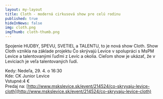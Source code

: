 ```yaml
---
layout: my-layout
title: Cloth - moderná cirkusová show pre celú rodinu
published: true
hideInNews: false
img: cloth.png
imgThumb: cloth-thumb.png
---
```


Spojenie HUDBY, SPEVU, SVETIEL a TALENTU, to je nová show Cloth. Show Cloth vznikla na základe projektu Čo skrývajú Levice v spolupráci s MsPM Levice a talentovanými ľuďmi z Levíc a okolia. Cieľom show je ukázať, že v Leviciach je veľa talentovaných ľudí.

Kedy: Nedeľa, 29. 4. o 16:30  
Kde: CK Junior Levice  
Vstupné:4 €  
Predaj na: [http://www.mskslevice.sk/event/214524/co-skryvaju-levice-cloth](http://www.mskslevice.sk/event/214524/co-skryvaju-levice-cloth)
<!--more-->
